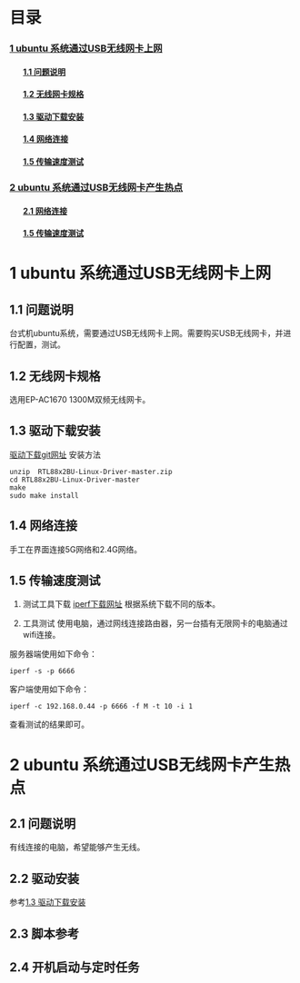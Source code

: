 # 目录

<h3><a href="#title1">1 ubuntu 系统通过USB无线网卡上网</a> </h3>
		<h4><ul><a href="#title1.1">1.1 问题说明</a> </h4>
		<h4><ul><a href="#title1.2">1.2  无线网卡规格</a> </h4>
		<h4><ul><a href="#title1.3">1.3  驱动下载安装</a> </h4>
		<h4><ul><a href="#title1.4">1.4 网络连接</a> </h4>
		<h4><ul><a href="#title1.5">1.5  传输速度测试</a> </h4>
		
<h3><a href="#title2">2 ubuntu 系统通过USB无线网卡产生热点</a> </h3>
		<h4><ul><a href="#title2.1">2.1 网络连接</a> </h4>
		<h4><ul><a href="#title2.2">1.5  传输速度测试</a> </h4>

<div style="page-break-after:always"></div>

  <h1 id="title1">1 ubuntu 系统通过USB无线网卡上网</h1>  
  
<h2 id="title1.1">1.1 问题说明</h2>  

台式机ubuntu系统，需要通过USB无线网卡上网。需要购买USB无线网卡，并进行配置，测试。

<h2 id="title1.2">1.2  无线网卡规格</h2>  

选用EP-AC1670 1300M双频无线网卡。

<h2 id="title1.3">1.3  驱动下载安装</h2>  

[驱动下载git网址](https://github.com/RinCat/RTL88x2BU-Linux-Driver)
安装方法
```
unzip  RTL88x2BU-Linux-Driver-master.zip
cd RTL88x2BU-Linux-Driver-master
make
sudo make install
```
<h2 id="title1.4">1.4 网络连接</h2>  

手工在界面连接5G网络和2.4G网络。

<h2 id="title1.5">1.5  传输速度测试</h2>  

1. 测试工具下载
[iperf下载网址](https://iperf.fr/iperf-download.php)
根据系统下载不同的版本。

2. 工具测试
使用电脑，通过网线连接路由器，另一台插有无限网卡的电脑通过wifi连接。


服务器端使用如下命令：
```
iperf -s -p 6666
```

客户端使用如下命令：
```
iperf -c 192.168.0.44 -p 6666 -f M -t 10 -i 1
```

查看测试的结果即可。

  <h1 id="title2">2 ubuntu 系统通过USB无线网卡产生热点</h1>  
  
<h2 id="title2.1">2.1  问题说明</h2>  

有线连接的电脑，希望能够产生无线。

<h2 id="title2.2">2.2  驱动安装</h2>

 参考<a href="#title1.3">1.3  驱动下载安装</a>
<h2 id="title2.3">2.3  脚本参考</h2>

<h2 id="title2.4">2.4  开机启动与定时任务</h2>


  
<!--stackedit_data:
eyJoaXN0b3J5IjpbNTgzNDk1MDA1LC04ODIwMjM1MzEsMTE5Nj
QwMTQ3LC0xNDM0NjIzMDcxXX0=
-->